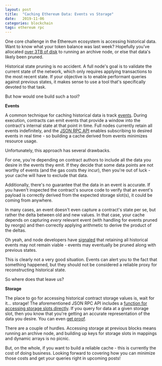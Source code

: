 ```yaml
---
layout: post
title:  "Caching Ethereum Data: Events vs Storage"
date:   2019-11-06
categories: blockchain
tags: ethereum rpc
---
```


One core challenge in the Ethereum ecosystem is accessing historical data.
Want to know what your token balance was last week?
Hopefully you've allocated [over 3TB of disk](https://etherscan.io/chartsync/chainarchive) to running an archive node, or else that data's likely been pruned.

Historical state pruning is no accident.
A full node's goal is to validate the current state of the network, which only requires applying transactions to the most recent state.
If your objective is to enable performant queries against previous states, it makes sense to use a tool that's specifically devoted to that task.

But how would one build such a tool?

**Events**

A common technique for caching historical data is track [events](https://solidity.readthedocs.io/en/latest/contracts.html#events).
During execution, contracts can emit events that provide a window into the contract's internal state at that point in time.
Full nodes currently retain all events indefinitely, and the [JSON RPC API](https://github.com/ethereum/wiki/wiki/JSON-RPC) enables subscribing to desired events in real time - so building a cache derived from events minimizes resource usage.

Unfortunately, this approach has several drawbacks.

For one, you're depending on contract authors to include all the data you desire in the events they emit.
If they decide that some data points are not worthy of events (and the gas costs they incur), then you're out of luck - your cache will have to exclude that data.

Additionally, there's no guarantee that the data in an event is accurate.
If you haven't inspected the contract's source code to verify that an event's payload is correctly derived from the expected storage slot(s), it could be coming from anywhere.

In many cases, an event doesn't even capture a contract's state per se, but rather the delta between old and new values.
In that case, your cache depends on capturing _every_ relevant event (with handling for events pruned by reorgs) and then correctly applying arithmetic to derive the product of the deltas.

Oh yeah, and node developers have [signaled](https://gist.github.com/karalabe/60be7bef184c8ec286fc7ee2b35b0b5b) that retaining all historical events may not remain viable - events may eventually be pruned along with previous states.

This is clearly not a very good situation.
Events can alert you to the fact that something happened, but they should not be considered a reliable proxy for reconstructing historical state.

So where does that leave us?

**Storage**

The place to go for accessing historical contract storage values is, wait for it... storage!
The aforementioned JSON RPC API includes a [function for accessing storage slots directly](https://github.com/ethereum/wiki/wiki/JSON-RPC#eth_getstorageat).
If you query for data at a given storage slot, then you know that you're getting an accurate representation of the data you desire.
You can even [get proof](https://github.com/ethereum/wiki/wiki/JSON-RPC#eth_getproof).

There are a couple of hurdles.
Accessing storage at previous blocks means running an archive node, and building up keys for storage slots in mappings and dynamic arrays is no picnic.

But, on the whole, if you want to build a reliable cache - this is currently the cost of doing business.
Looking forward to covering how you can minimize those costs and get your queries right in upcoming posts!
